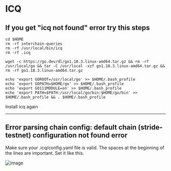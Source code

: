 # ICQ

## If you get "icq not found" error try this steps

```
cd $HOME
rm -rf interchain-queries
rm -rf /usr/local/bin/icq
rm -rf .icq
```

```
wget -c https://go.dev/dl/go1.18.3.linux-amd64.tar.gz && rm -rf /usr/local/go && tar -C /usr/local -xzf go1.18.3.linux-amd64.tar.gz && rm -rf go1.18.3.linux-amd64.tar.gz
```
```
echo 'export GOROOT=/usr/local/go' >> $HOME/.bash_profile
echo 'export GOPATH=$HOME/go' >> $HOME/.bash_profile
echo 'export GO111MODULE=on' >> $HOME/.bash_profile
echo 'export PATH=$PATH:/usr/local/go/bin:$HOME/go/bin' >> $HOME/.bash_profile && . $HOME/.bash_profile
```

Install icq again

***************************

## Error parsing chain config: default chain (stride-testnet) configuration not found error

Make sure your .icq/config.yaml file is valid.
The spaces at the beginning of the lines are important. Set it like this.

![image](https://user-images.githubusercontent.com/101174090/185809736-b8b88ea0-7347-457e-96dd-59358da687d1.png)
